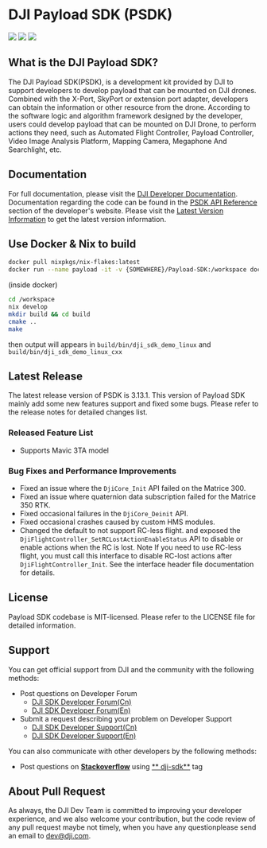 # DJI Payload SDK (PSDK)

![](https://img.shields.io/badge/version-V3.13.1-purple.svg)
![](https://img.shields.io/badge/platform-linux_|_rtos-red.svg)
![](https://img.shields.io/badge/license-MIT-cyan.svg)

## What is the DJI Payload SDK?

The DJI Payload SDK(PSDK), is a development kit provided by DJI to support developers to develop payload that can be
mounted on DJI drones. Combined with the X-Port, SkyPort or extension port adapter, developers can obtain the
information or other resource from the drone. According to the software logic and algorithm framework designed by the
developer, users could develop payload that can be mounted on DJI Drone, to perform actions they need, such as Automated
Flight Controller, Payload Controller, Video Image Analysis Platform, Mapping Camera, Megaphone And Searchlight, etc.

## Documentation

For full documentation, please visit
the [DJI Developer Documentation](https://developer.dji.com/doc/payload-sdk-tutorial/en/). Documentation regarding the
code can be found in the [PSDK API Reference](https://developer.dji.com/doc/payload-sdk-api-reference/en/)
section of the developer's website. Please visit
the [Latest Version Information](https://developer.dji.com/doc/payload-sdk-tutorial/en/)
to get the latest version information.

## Use Docker & Nix to build



```bash
docker pull nixpkgs/nix-flakes:latest
docker run --name payload -it -v {SOMEWHERE}/Payload-SDK:/workspace docker.io/nixpkgs/nix-flakes:latest bash
```
(inside docker)
```bash
cd /workspace
nix develop
mkdir build && cd build
cmake ..
make
```

then output will appears in `build/bin/dji_sdk_demo_linux` and `build/bin/dji_sdk_demo_linux_cxx`

## Latest Release

The latest release version of PSDK is 3.13.1. This version of Payload SDK mainly add some new features support and fixed some
bugs. Please refer to the release notes for detailed changes list.

### Released Feature List

* Supports Mavic 3TA  model

### Bug Fixes and Performance Improvements
* Fixed an issue where the `DjiCore_Init` API failed on the Matrice 300.
* Fixed an issue where quaternion data subscription failed for the Matrice 350 RTK.
* Fixed occasional failures in the `DjiCore_Deinit` API.
* Fixed occasional crashes caused by custom HMS modules.
* Changed the default to not support RC-less flight. and exposed the `DjiFlightController_SetRCLostActionEnableStatus` API to disable or enable actions when the RC is lost.
Note If you need to use RC-less flight, you must call this interface to disable RC-lost actions after `DjiFlightController_Init`. See the interface header file documentation for details.  
## License

Payload SDK codebase is MIT-licensed. Please refer to the LICENSE file for detailed information.

## Support

You can get official support from DJI and the community with the following methods:

- Post questions on Developer Forum
    * [DJI SDK Developer Forum(Cn)](https://djisdksupport.zendesk.com/hc/zh-cn/community/topics)
    * [DJI SDK Developer Forum(En)](https://djisdksupport.zendesk.com/hc/en-us/community/topics)
- Submit a request describing your problem on Developer Support
    * [DJI SDK Developer Support(Cn)](https://djisdksupport.zendesk.com/hc/zh-cn/requests/new)
    * [DJI SDK Developer Support(En)](https://djisdksupport.zendesk.com/hc/en-us/requests/new)

You can also communicate with other developers by the following methods:

- Post questions on [**Stackoverflow**](http://stackoverflow.com) using [**
  dji-sdk**](http://stackoverflow.com/questions/tagged/dji-sdk) tag

## About Pull Request
As always, the DJI Dev Team is committed to improving your developer experience, and we also welcome your contribution,
but the code review of any pull request maybe not timely, when you have any questionplease send an email to dev@dji.com.
